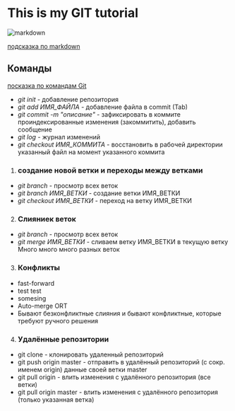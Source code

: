 # This is my GIT tutorial

![markdown](https://miro.medium.com/max/900/1*sSi5LWkfxZHNVuDLs2j2ug.png)

[подсказка по markdown](https://github.com/OlgaVlasova/markdown-doc/blob/master/README.md#Links "попробовать позже")

## **Команды**

[посказка по командам Git](https://github.com/cyberspacedk/Git-commands "внимательно изучить")

* *git init* - добавление репозитория
* *git add ИМЯ_ФАЙЛА* - добавление файла в commit (Tab)
* *git commit -m "описание"* - зафиксировать в коммите проиндексированные изменения (закоммитить), добавить сообщение
* *git log* - журнал изменений
* *git checkout ИМЯ_КОММИТА* - восстановить в рабочей директории указанный файл на момент указанного коммита

1. ### создание новой ветки и переходы между ветками
* *git branch* - просмотр всех веток
* *git branch ИМЯ_ВЕТКИ* - создание ветки ИМЯ_ВЕТКИ
* *git checkout ИМЯ_ВЕТКИ* - переход на ветку ИМЯ_ВЕТКИ

2. ### Слияниек веток
* *git branch* - просмотр всех веток
* *git merge ИМЯ_ВЕТКИ*  - сливаем ветку ИМЯ_ВЕТКИ в текущую ветку
Много много много разных веток

3. ### Конфликты
* fast-forward
* test test 
* somesing
* Auto-merge ORT
* Бывают безконфликтные слияния и бывают конфликтные, которые требуют ручного решения

4. ### Удалённые репозитории
* git clone - клонировать удаленный репозиторий
* git push origin master - отправить в удалённый репозиторий (с сокр. именем origin) данные своей ветки master
* git pull origin - влить изменения с удалённого репозитория (все ветки)
* git pull origin master - влить изменения с удалённого репозитория (только указанная ветка)

